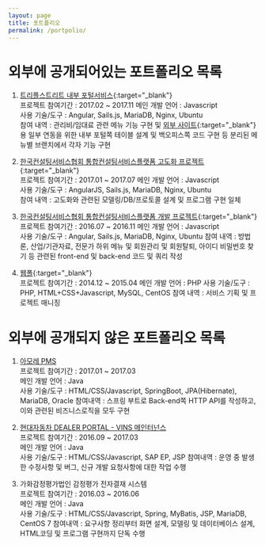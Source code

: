 ```yaml
---
layout: page
title: 포트폴리오   
permalink: /portpolio/
---
```


# 외부에 공개되어있는 포트폴리오 목록

1. [트리플스트리트 내부 포털서비스](https://tsportal.triplestreet.co.kr){:target="_blank"}<br>
프로젝트 참여기간 : 2017.02 ~ 2017.11
메인 개발 언어 : Javascript  
사용 기술/도구 : Angular, Sails.js, MariaDB, Nginx, Ubuntu  
참여 내역 : 관리비/임대료 관련 메뉴 기능 구현 및 [외부 사이트](http://triplestreet.com){:target="_blank"} 용 일부 연동을 위한 내부 포털쪽 테이블 설계 및 백오피스쪽 코드 구현 등 분리된 메뉴별 브랜치에서 각자 기능 구현

2. [한국컨설팅서비스협회 통합컨설팅서비스플랫폼 고도화 프로젝트](https://kcsp.kr){:target="_blank"}<br>
프로젝트 참여기간 : 2017.01 ~ 2017.07
메인 개발 언어 : Javascript  
사용 기술/도구 : AngularJS, Sails.js, MariaDB, Nginx, Ubuntu  
참여 내역 : 고도화와 관련된 모델링/DB/프로토콜 설계 및 프로그램 구현 일체

3. [한국컨설팅서비스협회 통합컨설팅서비스플랫폼 개발 프로젝트](https://kcsp.kr){:target="_blank"}<br>
프로젝트 참여기간 : 2016.07 ~ 2016.11
메인 개발 언어 : Javascript  
사용 기술/도구 : Angular, Sails.js, MariaDB, Nginx, Ubuntu 
참여 내역 : 방법론, 산업/기관자료, 전문가 하위 메뉴 및 회원관리 및 회원탈퇴, 아이디 비밀번호 찾기 등 관련된 front-end 및 back-end 코드 및 쿼리 작성

4. [웹폴](http://webpoll.co.kr){:target="_blank"}<br>
프로젝트 참여기간 : 2014.12 ~ 2015.04
메인 개발 언어 : PHP
사용 기술/도구 : PHP, HTML+CSS+Javascript, MySQL, CentOS
참여 내역 : 서비스 기획 및 프로젝트 매니징

# 외부에 공개되지 않은 포트폴리오 목록 

1. [아모레 PMS](http://pms.amorepacific.com)  
프로젝트 참여기간 : 2017.01 ~ 2017.03  
메인 개발 언어 : Java  
사용 기술/도구 : HTML/CSS/Javascript, SpringBoot, JPA(Hibernate), MariaDB, Oracle
참여내역 : 스프링 부트로 Back-end쪽 HTTP API를 작성하고, 이와 관련된 비즈니스로직을 모두 구현

2. [현대자동차 DEALER PORTAL - VINS 메인터넌스](http://hyundaidealer.com)  
프로젝트 참여기간 : 2016.09 ~ 2017.03  
메인 개발 언어 : Java  
사용 기술/도구 : HTML/CSS/Javascript, SAP EP, JSP
참여내역 : 운영 중 발생한 수정사항 및 버그, 신규 개발 요청사항에 대한 작업 수행

3. 가화감정평가법인 감정평가 전자결재 시스템  
프로젝트 참여기간 : 2016.03 ~ 2016.06  
메인 개발 언어 : Java  
사용 기술/도구 : HTML/CSS/Javascript, Spring, MyBatis, JSP, MariaDB, CentOS 7
참여내역 : 요구사항 정리부터 화면 설계, 모델링 및 데이터베이스 설계, HTML코딩 및 프로그램 구현까지 단독 수행